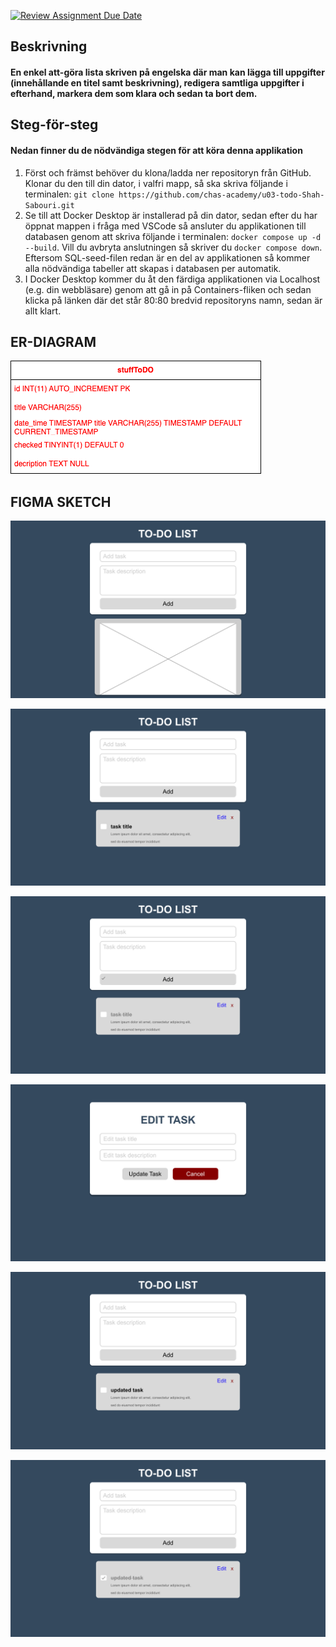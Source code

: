 [![Review Assignment Due Date](https://classroom.github.com/assets/deadline-readme-button-22041afd0340ce965d47ae6ef1cefeee28c7c493a6346c4f15d667ab976d596c.svg)](https://classroom.github.com/a/5k4uDUDX)

## Beskrivning
#### En enkel att-göra lista skriven på engelska där man kan lägga till uppgifter (innehållande en titel samt beskrivning), redigera samtliga uppgifter i efterhand, markera dem som klara och sedan ta bort dem.

## Steg-för-steg
#### Nedan finner du de nödvändiga stegen för att köra denna applikation
1. Först och främst behöver du klona/ladda ner repositoryn från GitHub. Klonar du den till din dator, i valfri mapp, så ska skriva följande i terminalen:
`git clone https://github.com/chas-academy/u03-todo-Shah-Sabouri.git`
2. Se till att Docker Desktop är installerad på din dator, sedan efter du har öppnat mappen i fråga med VSCode så ansluter du applikationen till databasen genom att skriva följande i terminalen:
`docker compose up -d --build`. Vill du avbryta anslutningen så skriver du `docker compose down`. Eftersom SQL-seed-filen redan är en del av applikationen så kommer alla nödvändiga tabeller att skapas i databasen per automatik.
3. I Docker Desktop kommer du åt den färdiga applikationen via Localhost (e.g. din webbläsare) genom att gå in på Containers-fliken och sedan klicka på länken där det står 80:80 bredvid repositoryns namn, sedan är allt klart.

## ER-DIAGRAM
![Entity-Relationship](./src/assets/er-diagram.png)

## FIGMA SKETCH
![Figma-Front-Page](./src/assets/Figma%20sketch%20frames/Front%20page.png)

![Figma-Added-Task](./src/assets/Figma%20sketch%20frames/Added%20task.png)

![Figma-_Checked-Task](./src/assets/Figma%20sketch%20frames/Checked%20added%20task.png)

![Figma-Edit-Task](./src/assets/Figma%20sketch%20frames/Edit%20task.png)

![Figma-Updated-Task](./src/assets/Figma%20sketch%20frames/Updated%20task.png)

![Figma-Checked-Updated-Task](./src/assets/Figma%20sketch%20frames/Checked%20updated%20task.png)